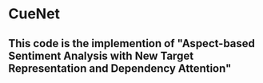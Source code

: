 # CueNet
## This code is the implemention of "Aspect-based Sentiment Analysis with New Target Representation and Dependency Attention"
